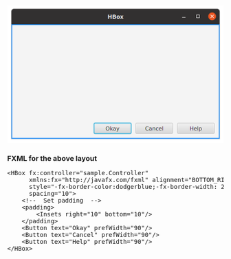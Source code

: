 <p align="center"><img src="HBox.png"></p>
<h3>FXML for the above layout</h3>
<pre>
&lt;HBox fx:controller="sample.Controller"
      xmlns:fx="http://javafx.com/fxml" alignment="BOTTOM_RIGHT"
      style="-fx-border-color:dodgerblue;-fx-border-width: 2;"
      spacing="10"&gt;
    &lt;!--  Set padding  --&gt;
    &lt;padding&gt;
        &lt;Insets right="10" bottom="10"/&gt;
    &lt;/padding&gt;
    &lt;Button text="Okay" prefWidth="90"/&gt;
    &lt;Button text="Cancel" prefWidth="90"/&gt;
    &lt;Button text="Help" prefWidth="90"/&gt;
&lt;/HBox&gt;
</pre>
